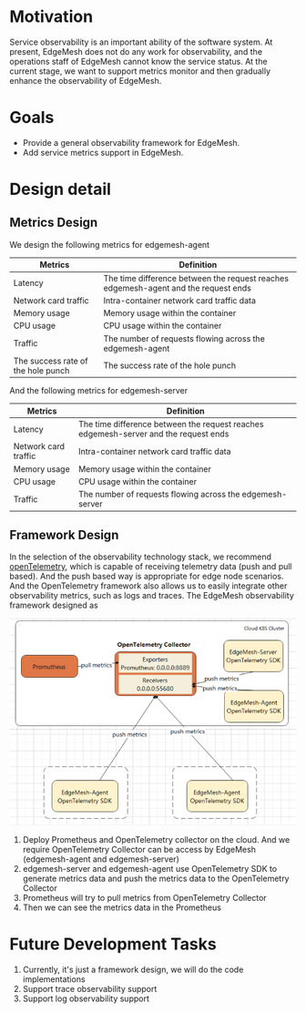 # Motivation
Service observability is an important ability of the software system. 
At present, EdgeMesh does not do any work for observability, 
and the operations staff of EdgeMesh cannot know the service status. 
At the current stage, we want to support metrics monitor and then gradually 
enhance the observability of EdgeMesh.

# Goals
+ Provide a general observability framework for EdgeMesh.
+ Add service metrics support in EdgeMesh.

# Design detail
## Metrics Design
We design the following metrics for edgemesh-agent

| Metrics | Definition |
| ---- | ----| 
| Latency | The time difference between the request reaches edgemesh-agent and the request ends |
| Network card traffic | Intra-container network card traffic data |
| Memory usage | Memory usage within the container |
| CPU usage | CPU usage within the container |
| Traffic  | The number of requests flowing across the edgemesh-agent |
| The success rate of the hole punch | The success rate of the hole punch |


And the following metrics for edgemesh-server

| Metrics | Definition |
| ---- | ----| 
| Latency | The time difference between the request reaches edgemesh-server and the request ends |
| Network card traffic | Intra-container network card traffic data |
| Memory usage | Memory usage within the container |
| CPU usage | CPU usage within the container |
| Traffic  | The number of requests flowing across the edgemesh-server |


## Framework Design
In the selection of the observability technology stack, we recommend [openTelemetry](https://opentelemetry.io/), 
which  is capable of receiving telemetry data (push and pull based). And the push based way is appropriate for 
edge node scenarios. And the OpenTelemetry framework also allows us to easily integrate other observability metrics, 
such as logs and traces. The EdgeMesh observability framework designed as 

![metrics observability framework](./images/metrics-obsevability-framework.png)
1. Deploy Prometheus and OpenTelemetry collector on the cloud. And we require OpenTelemetry Collector can be access by EdgeMesh (edgemesh-agent and edgemesh-server)
2. edgemesh-server and edgemesh-agent use OpenTelemetry SDK to generate metrics data and push the metrics data to the OpenTelemetry Collector
3. Prometheus will try to pull metrics from OpenTelemetry Collector
4. Then we can see the metrics data in the Prometheus 

# Future Development Tasks
1. Currently, it's just a framework design, we will do the code implementations
2. Support trace observability support
3. Support log observability support